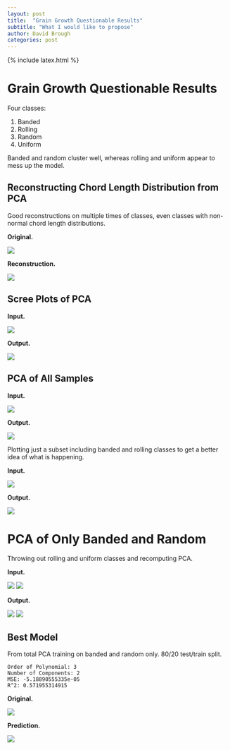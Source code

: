 ```yaml
---
layout: post
title:  "Grain Growth Questionable Results"
subtitle: "What I would like to propose"
author: David Brough
categories: post
---
```

{% include latex.html %}

# Grain Growth Questionable Results

Four classes:

1. Banded
2. Rolling
3. Random
4. Uniform

Banded and random cluster well, whereas rolling and uniform appear to mess up the model.

## Reconstructing Chord Length Distribution from PCA
Good reconstructions on multiple times of classes, even classes with non-normal chord length distributions.

**Original.**

![](https://farm2.staticflickr.com/1447/26013245615_3a9fdc7b60_o_d.png)

**Reconstruction.**

![](https://farm2.staticflickr.com/1654/25712687770_f28a51751f_o_d.png)

## Scree Plots of PCA

**Input.**

![](https://farm2.staticflickr.com/1481/25918360941_5a2d2e155a_o_d.png)

**Output.**

![](https://farm2.staticflickr.com/1579/25380523784_3060fddf44_o_d.png)

## PCA of All Samples

**Input.**

![](https://farm2.staticflickr.com/1664/25712687660_e450c9c391_o_d.png)

**Output.**

![](https://farm2.staticflickr.com/1530/25384486213_2663536f8c_o_d.png)

Plotting just a subset including banded and rolling classes to get a better idea of what is happening.

**Input.**

![](https://farm2.staticflickr.com/1490/25712687350_2b518a2875_o_d.png)

**Output.**

![](https://farm2.staticflickr.com/1515/25987325076_d7b976a610_o_d.png)

# PCA of Only Banded and Random

Throwing out rolling and uniform classes and recomputing PCA.

**Input.**

![](https://farm2.staticflickr.com/1593/25892452272_c7bcda2125_o_d.png)
![](https://farm2.staticflickr.com/1716/25892452222_cca10a75da_o_d.png)

**Output.**

![](https://farm2.staticflickr.com/1537/25987325296_4fdd1eaebb_o_d.png)
![](https://farm2.staticflickr.com/1481/25380523294_d570511c58_o_d.png)

## Best Model
From total PCA training on banded and random only. 80/20 test/train split.

```
Order of Polynomial: 3
Number of Components: 2
MSE: -5.18890555335e-05
R^2: 0.571955314915
```

**Original.**

![](https://farm2.staticflickr.com/1544/25892451732_8beb39aa2c_o_d.png)

**Prediction.**

![](https://farm2.staticflickr.com/1682/25892451662_ab70e7bfeb_o_d.png)

